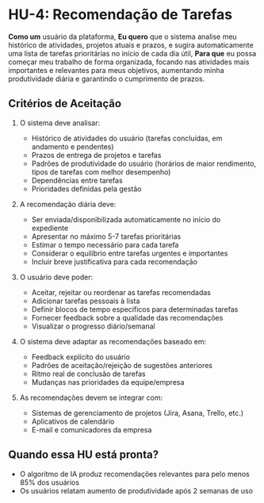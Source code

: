 # HU-4: Recomendação de Tarefas

**Como um** usuário da plataforma,
**Eu quero** que o sistema analise meu histórico de atividades, projetos atuais e prazos, e sugira automaticamente uma lista de tarefas prioritárias no início de cada dia útil,
**Para que** eu possa começar meu trabalho de forma organizada, focando nas atividades mais importantes e relevantes para meus objetivos, aumentando minha produtividade diária e garantindo o cumprimento de prazos.

## Critérios de Aceitação

1. O sistema deve analisar:
   - Histórico de atividades do usuário (tarefas concluídas, em andamento e pendentes)
   - Prazos de entrega de projetos e tarefas
   - Padrões de produtividade do usuário (horários de maior rendimento, tipos de tarefas com melhor desempenho)
   - Dependências entre tarefas
   - Prioridades definidas pela gestão

2. A recomendação diária deve:
   - Ser enviada/disponibilizada automaticamente no início do expediente
   - Apresentar no máximo 5-7 tarefas prioritárias
   - Estimar o tempo necessário para cada tarefa
   - Considerar o equilíbrio entre tarefas urgentes e importantes
   - Incluir breve justificativa para cada recomendação

3. O usuário deve poder:
   - Aceitar, rejeitar ou reordenar as tarefas recomendadas
   - Adicionar tarefas pessoais à lista
   - Definir blocos de tempo específicos para determinadas tarefas
   - Fornecer feedback sobre a qualidade das recomendações
   - Visualizar o progresso diário/semanal

4. O sistema deve adaptar as recomendações baseado em:
   - Feedback explícito do usuário
   - Padrões de aceitação/rejeição de sugestões anteriores
   - Ritmo real de conclusão de tarefas
   - Mudanças nas prioridades da equipe/empresa

5. As recomendações devem se integrar com:
   - Sistemas de gerenciamento de projetos (Jira, Asana, Trello, etc.)
   - Aplicativos de calendário
   - E-mail e comunicadores da empresa

## Quando essa HU está pronta?

- O algoritmo de IA produz recomendações relevantes para pelo menos 85% dos usuários
- Os usuários relatam aumento de produtividade após 2 semanas de uso
